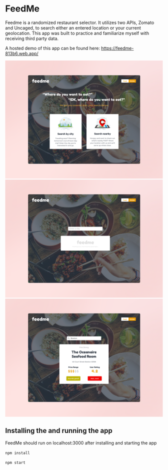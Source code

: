 # FeedMe

Feedme is a randomized restaurant selector. It utilizes two APIs, Zomato and Uncaged, to search either an entered location or your current geolocation. This app was built to practice and familiarize myself with receiving third party data.

A hosted demo of this app can be found here: https://feedme-813b6.web.app/

![Home Page Screenshot](public/images/screenshots/HomeScreen_dr.png)
![City Search Screenshot](public/images/screenshots/CitySearch_dr.png)
![Search Results Screenshot](public/images/screenshots/SearchResults_dr.png)

## Installing the and running the app

FeedMe should run on localhost:3000 after installing and starting the app

`npm install`

`npm start`
